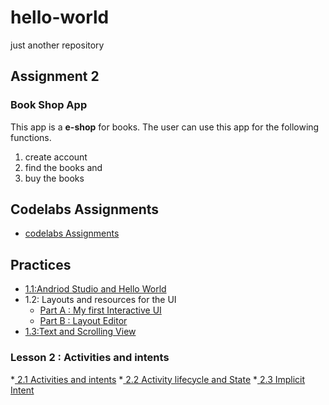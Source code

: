 # hello-world
just another repository
## Assignment 2
### Book Shop App
This app is a **e-shop** for books. The user can use this app for the following functions.
1. create account
2. find the books and 
3. buy the books

## Codelabs Assignments 
* <a href="/assignments/assignments.md"> codelabs Assignments</a>

## Practices

* <a href="/assignments/helloworl.md">  1.1:Andriod Studio and Hello World</a>
* 1.2: Layouts and resources for the UI
    * <a href="/assignments/firstUI.md">  Part A :  My first Interactive UI</a>
    * <a href="/assignments/layouteditor.md">  Part B :  Layout Editor</a>
* <a href="/images/Text and scrolling view.png">  1.3:Text and Scrolling View</a>
### Lesson 2 : Activities and intents
*<a href="/assignments/Intent.md"> 2.1  Activities and intents</a>
*<a href="/assignments/Intent.md"> 2.2  Activity lifecycle and State</a>
*<a href="/assignments/implicitIntent.md"> 2.3  Implicit Intent</a>
